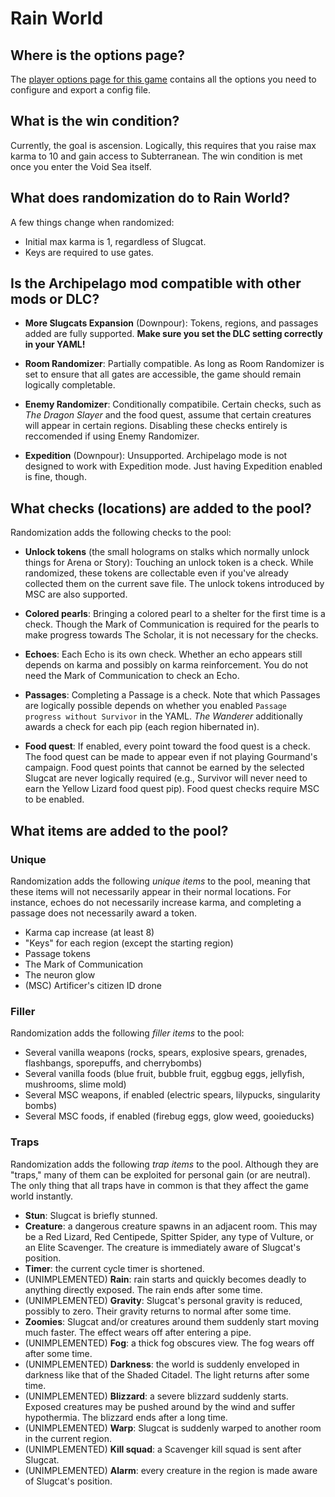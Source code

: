 # Rain World

## Where is the options page?

The [player options page for this game](../player-options) contains all the options you need to configure and export a
config file.

## What is the win condition?

Currently, the goal is ascension.
Logically, this requires that you raise max karma to 10 and gain access to Subterranean.
The win condition is met once you enter the Void Sea itself.

## What does randomization do to Rain World?

A few things change when randomized:
- Initial max karma is 1, regardless of Slugcat.
- Keys are required to use gates.

## Is the Archipelago mod compatible with other mods or DLC?

- **More Slugcats Expansion** (Downpour): 
Tokens, regions, and passages added are fully supported.
**Make sure you set the DLC setting correctly in your YAML!**

- **Room Randomizer**: Partially compatible.
As long as Room Randomizer is set to ensure that all gates are accessible,
the game should remain logically completable.

- **Enemy Randomizer**: Conditionally compatibile.
Certain checks, such as _The Dragon Slayer_ and the food quest,
assume that certain creatures will appear in certain regions.
Disabling these checks entirely is reccomended if using Enemy Randomizer.

- **Expedition** (Downpour): Unsupported.
Archipelago mode is not designed to work with Expedition mode.
Just having Expedition enabled is fine, though.

## What checks (locations) are added to the pool?

Randomization adds the following checks to the pool:
- **Unlock tokens** (the small holograms on stalks which normally unlock things for Arena or Story):
Touching an unlock token is a check.
While randomized, these tokens are collectable
even if you've already collected them on the current save file.
The unlock tokens introduced by MSC are also supported.

- **Colored pearls**:
Bringing a colored pearl to a shelter for the first time is a check.
Though the Mark of Communication is required for the pearls to make progress towards The Scholar,
it is not necessary for the checks.

- **Echoes**:
Each Echo is its own check.
Whether an echo appears still depends on karma and possibly on karma reinforcement.
You do not need the Mark of Communication to check an Echo.

- **Passages**:
Completing a Passage is a check.
Note that which Passages are logically possible depends on
whether you enabled `Passage progress without Survivor` in the YAML.
_The Wanderer_ additionally awards a check for each pip (each region hibernated in).

- **Food quest**:
If enabled, every point toward the food quest is a check.
The food quest can be made to appear even if not playing Gourmand's campaign.
Food quest points that cannot be earned by the selected Slugcat are never logically required
(e.g., Survivor will never need to earn the Yellow Lizard food quest pip).
Food quest checks require MSC to be enabled.

## What items are added to the pool?

### Unique
Randomization adds the following _unique items_ to the pool,
meaning that these items will not necessarily appear in their normal locations.
For instance, echoes do not necessarily increase karma,
and completing a passage does not necessarily award a token.
- Karma cap increase (at least 8)
- "Keys" for each region (except the starting region)
- Passage tokens
- The Mark of Communication
- The neuron glow
- (MSC) Artificer's citizen ID drone

### Filler
Randomization adds the following _filler items_ to the pool:
- Several vanilla weapons
(rocks, spears, explosive spears, grenades, flashbangs, sporepuffs, and cherrybombs)
- Several vanilla foods
(blue fruit, bubble fruit, eggbug eggs, jellyfish, mushrooms, slime mold)
- Several MSC weapons, if enabled (electric spears, lilypucks, singularity bombs)
- Several MSC foods, if enabled (firebug eggs, glow weed, gooieducks)

### Traps
Randomization adds the following _trap items_ to the pool.
Although they are "traps," many of them can be exploited for personal gain (or are neutral).
The only thing that all traps have in common is that they affect the game world instantly.
- **Stun**: Slugcat is briefly stunned.
- **Creature**: a dangerous creature spawns in an adjacent room.
This may be a Red Lizard, Red Centipede, Spitter Spider, any type of Vulture, or an Elite Scavenger.
The creature is immediately aware of Slugcat's position.
- **Timer**: the current cycle timer is shortened.
- (UNIMPLEMENTED) **Rain**: rain starts and quickly becomes deadly to anything directly exposed.
The rain ends after some time.
- (UNIMPLEMENTED) **Gravity**: Slugcat's personal gravity is reduced, possibly to zero.
Their gravity returns to normal after some time.
- **Zoomies**: Slugcat and/or creatures around them suddenly start moving much faster.
The effect wears off after entering a pipe.
- (UNIMPLEMENTED) **Fog**: a thick fog obscures view.  The fog wears off after some time.
- (UNIMPLEMENTED) **Darkness**: the world is suddenly enveloped in darkness like that of the Shaded Citadel.
The light returns after some time.
- (UNIMPLEMENTED) **Blizzard**: a severe blizzard suddenly starts.
Exposed creatures may be pushed around by the wind and suffer hypothermia.
The blizzard ends after a long time.
- (UNIMPLEMENTED) **Warp**: Slugcat is suddenly warped to another room in the current region.
- (UNIMPLEMENTED) **Kill squad**: a Scavenger kill squad is sent after Slugcat.
- (UNIMPLEMENTED) **Alarm**: every creature in the region is made aware of Slugcat's position.

